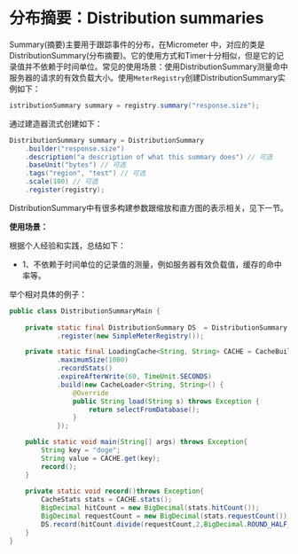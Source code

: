 # 分布摘要：Distribution summaries

Summary\(摘要\)主要用于跟踪事件的分布，在Micrometer 中，对应的类是DistributionSummary\(分布摘要\)。它的使用方式和Timer十分相似，但是它的记录值并不依赖于时间单位。常见的使用场景：使用DistributionSummary测量命中服务器的请求的有效负载大小。使用`MeterRegistry`创建DistributionSummary实例如下：

```java
istributionSummary summary = registry.summary("response.size");
```

通过建造器流式创建如下：

```java
DistributionSummary summary = DistributionSummary
    .builder("response.size")
    .description("a description of what this summary does") // 可选
    .baseUnit("bytes") // 可选
    .tags("region", "test") // 可选
    .scale(100) // 可选
    .register(registry);
```

DistributionSummary中有很多构建参数跟缩放和直方图的表示相关，见下一节。

**使用场景：**

根据个人经验和实践，总结如下：

* 1、不依赖于时间单位的记录值的测量，例如服务器有效负载值，缓存的命中率等。

举个相对具体的例子：

```java
public class DistributionSummaryMain {
	
	private static final DistributionSummary DS  = DistributionSummary.builder("cacheHitPercent")
			.register(new SimpleMeterRegistry());

	private static final LoadingCache<String, String> CACHE = CacheBuilder.newBuilder()
			.maximumSize(1000)
			.recordStats()
			.expireAfterWrite(60, TimeUnit.SECONDS)
			.build(new CacheLoader<String, String>() {
				@Override
				public String load(String s) throws Exception {
					return selectFromDatabase();
				}
			});

	public static void main(String[] args) throws Exception{
		String key = "doge";
		String value = CACHE.get(key);
		record();
	}
	
	private static void record()throws Exception{
		CacheStats stats = CACHE.stats();
		BigDecimal hitCount = new BigDecimal(stats.hitCount());
		BigDecimal requestCount = new BigDecimal(stats.requestCount());
		DS.record(hitCount.divide(requestCount,2,BigDecimal.ROUND_HALF_DOWN).doubleValue());
	}
}
```



